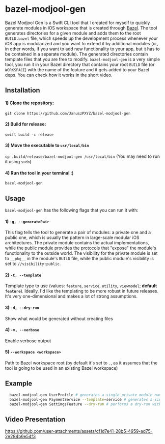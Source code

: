 # bazel-modjool-gen

Bazel Modjool Gen is a Swift CLI tool that I created for myself to quickly generate modules in iOS workspace that is created through [Bazel](https://github.com/bazelbuild/bazel). 
The tool generates directories for a given module and adds them to the root `BUILD.bazel` file, which speeds up the development process whenever your iOS app is modularized and you want
to extend it by additional modules (or, in other words, if you want to add new functionality to your app, but it has to be contained in a separate module). 
The generated directories contain template files that you are free to modify. `bazel-modjool-gen` is a very simple tool, you run it in your Bazel directory that contains 
your root `BUILD` file (or `WORKSPACE`) with the name of the feature and it gets added to your Bazel deps. You can check how it works in the short video.

## Installation

#### 1) Clone the repository:
`git clone https://github.com/JanuszPXYZ/bazel-modjool-gen`

#### 2) Build for release:
`swift build -c release`

#### 3) Move the executable to `usr/local/bin`
`cp .build/release/bazel-modjool-gen /usr/local/bin`
(You may need to run it using `sudo`)

#### 4) Run the tool in your terminal :)
`bazel-modjool-gen`

## Usage
`bazel-modjool-gen` has the following flags that you can run it with:

#### 1) `-g, --generatePair`
This flag tells the tool to generate a pair of modules: a private one and a public one, which is usually the pattern in large-scale modular iOS architectures. The private module contains
the actual implementations, while the public module provides the protocols that "expose" the module's functionality to the outside world. The visibility for the private module is set to
`__pkg__` in the module's `BUILD` file, while the public module's visibility is set to `//visibility:public`.

#### 2) `-t, --template`
Template type to use (values: `feature`, `service`, `utility`, `viewmodel`; **default `feature`**). Ideally, I'd like the templating to be more robust in future releases. It's very one-dimensional and
makes a lot of strong assumptions.

#### 3) `-d, --dry-run`
Show what would be generated without creating files

#### 4) `-v, --verbose`
Enable verbose output

#### 5) `--workspace <workspace>`
Path to Bazel workspace root (by default it's set to `.`, as it assumes that the tool is going to be used in an existing Bazel workspace)

## Example
```bash
  bazel-modjool-gen UserProfile # generates a single private module named UserProfile
  bazel-modjool-gen PaymentService --template=service # generates a single private module named PaymentService that implements the service template
  bazel-modjool-gen SettingsFeature --dry-run # performs a dry-run with a module named SettingsFeature
```
## Video Presentation

https://github.com/user-attachments/assets/cf1d7e41-28b5-4959-ad75-2e284b6e54f3


